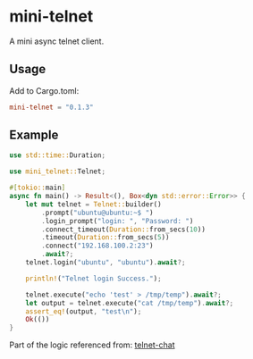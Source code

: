 # mini-telnet

A mini async telnet client.

## Usage

Add to Cargo.toml:

```toml
mini-telnet = "0.1.3"
```

## Example

```rust
use std::time::Duration;

use mini_telnet::Telnet;

#[tokio::main]
async fn main() -> Result<(), Box<dyn std::error::Error>> {
    let mut telnet = Telnet::builder()
        .prompt("ubuntu@ubuntu:~$ ")
        .login_prompt("login: ", "Password: ")
        .connect_timeout(Duration::from_secs(10))
        .timeout(Duration::from_secs(5))
        .connect("192.168.100.2:23")
        .await?;
    telnet.login("ubuntu", "ubuntu").await?;

    println!("Telnet login Success.");

    telnet.execute("echo 'test' > /tmp/temp").await?;
    let output = telnet.execute("cat /tmp/temp").await?;
    assert_eq!(output, "test\n");
    Ok(())
}

```

Part of the logic referenced from: [telnet-chat](https://github.com/Darksonn/telnet-chat)
